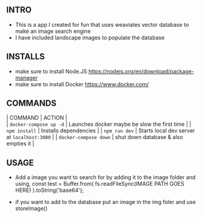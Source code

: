## INTRO

- This is a app I created for fun that uses weaviates vector database to make an image search engine
- I have included landscape images to populate the database

## INSTALLS

- make sure to install Node.JS https://nodejs.org/en/download/package-manager
- make sure to install Docker https://www.docker.com/

## COMMANDS

| COMMAND | ACTION |  
| `docker-compose up -d` | Launches docker maybe be slow the first time |
| `npm install` | Installs dependencies |
| `npm run dev` | Starts local dev server at `localhost:3000` |
| `docker-compose down` | shut down database & also empties it |

## USAGE

- Add a image you want to search for by adding it to the image folder and using, const test = Buffer.from( fs.readFileSync(IMAGE PATH GOES HERE) ).toString('base64');

- if you want to add to the database put an image in the img foler and use storeImage()
